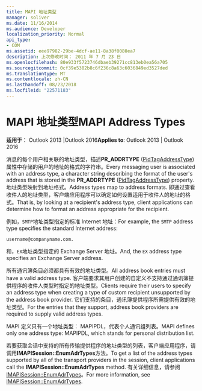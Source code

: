 ```yaml
---
title: MAPI 地址类型
manager: soliver
ms.date: 11/16/2014
ms.audience: Developer
localization_priority: Normal
api_type:
- COM
ms.assetid: eee97982-29be-4dcf-ae11-8a38f0080ea7
description: 上次修改时间： 2011 年 7 月 23 日
ms.openlocfilehash: 80e933f5723746dbaeb39271cc813eb0ea56a705
ms.sourcegitcommit: 0cf39e5382b8c6f236c8a63c6036849ed3527ded
ms.translationtype: MT
ms.contentlocale: zh-CN
ms.lasthandoff: 08/23/2018
ms.locfileid: "22571183"
---
```

# <a name="mapi-address-types"></a><span data-ttu-id="b0f8b-103">MAPI 地址类型</span><span class="sxs-lookup"><span data-stu-id="b0f8b-103">MAPI Address Types</span></span>

  
  
<span data-ttu-id="b0f8b-104">**适用于**： Outlook 2013 |Outlook 2016</span><span class="sxs-lookup"><span data-stu-id="b0f8b-104">**Applies to**: Outlook 2013 | Outlook 2016</span></span> 
  
<span data-ttu-id="b0f8b-105">消息的每个用户相关联的地址类型，描述**PR_ADDRTYPE** ([PidTagAddressType](pidtagaddresstype-canonical-property.md)) 属性中存储的用户的地址的格式的字符串。</span><span class="sxs-lookup"><span data-stu-id="b0f8b-105">Every messaging user is associated with an address type, a character string describing the format of the user's address that is stored in the **PR_ADDRTYPE** ([PidTagAddressType](pidtagaddresstype-canonical-property.md)) property.</span></span> <span data-ttu-id="b0f8b-106">地址类型映射到地址格式。</span><span class="sxs-lookup"><span data-stu-id="b0f8b-106">Address types map to address formats.</span></span> <span data-ttu-id="b0f8b-107">即通过查看收件人的地址类型，客户端应用程序可以确定如何设置适用于收件人的地址的格式。</span><span class="sxs-lookup"><span data-stu-id="b0f8b-107">That is, by looking at a recipient's address type, client applications can determine how to format an address appropriate for the recipient.</span></span> 
  
<span data-ttu-id="b0f8b-108">例如，`SMTP`地址类型指定的标准 Internet 地址：</span><span class="sxs-lookup"><span data-stu-id="b0f8b-108">For example, the  `SMTP` address type specifies the standard Internet address:</span></span> 
  
 `username@companyname.com.`
  
<span data-ttu-id="b0f8b-109">和，`EX`地址类型指定的 Exchange Server 地址。</span><span class="sxs-lookup"><span data-stu-id="b0f8b-109">And, the  `EX` address type specifies an Exchange Server address.</span></span> 
  
<span data-ttu-id="b0f8b-110">所有通讯簿条目必须都具有有效的地址类型。</span><span class="sxs-lookup"><span data-stu-id="b0f8b-110">All address book entries must have a valid address type.</span></span> <span data-ttu-id="b0f8b-111">客户端要求其用户创建的自定义不支持通过通讯簿提供程序的收件人类型时指定的地址类型。</span><span class="sxs-lookup"><span data-stu-id="b0f8b-111">Clients require their users to specify an address type when creating a type of custom recipient unsupported by the address book provider.</span></span> <span data-ttu-id="b0f8b-112">它们支持的条目，通讯簿提供程序所需提供有效的地址类型。</span><span class="sxs-lookup"><span data-stu-id="b0f8b-112">For the entries that they support, address book providers are required to supply valid address types.</span></span> 
  
<span data-ttu-id="b0f8b-113">MAPI 定义只有一个地址类型： MAPIPDL，代表个人通讯组列表。</span><span class="sxs-lookup"><span data-stu-id="b0f8b-113">MAPI defines only one address type: MAPIPDL, which stands for personal distribution list.</span></span>
  
<span data-ttu-id="b0f8b-114">若要获取会话中支持的所有传输提供程序的地址类型的列表，客户端应用程序，请调用**IMAPISession::EnumAdrTypes**方法。</span><span class="sxs-lookup"><span data-stu-id="b0f8b-114">To get a list of the address types supported by all of the transport providers in the session, client applications call the **IMAPISession::EnumAdrTypes** method.</span></span> <span data-ttu-id="b0f8b-115">有关详细信息，请参阅[IMAPISession::EnumAdrTypes](imapisession-enumadrtypes.md)。</span><span class="sxs-lookup"><span data-stu-id="b0f8b-115">For more information, see [IMAPISession::EnumAdrTypes](imapisession-enumadrtypes.md).</span></span>
  

